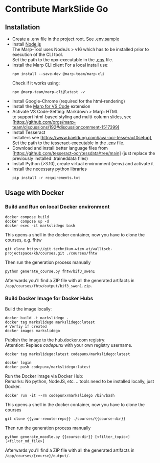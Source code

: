 # Contribute MarkSlide Go

## Installation

* Create a [.env](.env) file in the project root. See [.env.sample](.env.sample)
* Install [Node.js](https://nodejs.org/en)  
    The Marp-Tool uses NodeJs > v16 which has to be installed prior to execution of the CLI tool.  
    Set the path to the npx-executable in the [.env](.env) file.
* Install the Marp CLI client
    For a local install use:
    ```shell
    npm install --save-dev @marp-team/marp-cli    
    ```
    Check if it works using:
    ```shell
    npx @marp-team/marp-cli@latest -v
    ```
* Install Google-Chrome (required for the html-rendering)
* Install the [Marp for VS Code](https://marketplace.visualstudio.com/items?itemName=marp-team.marp-vscode) extension
* Activate VS Code-Setting: Markdown > Marp: HTML  
    to support html-based styling and multi-column slides, see [https://github.com/orgs/marp-team/discussions/192#discussioncomment-1517399]
* Install Tesseract  
    Installers see [https://www.baeldung.com/java-ocr-tesseract#setup], Set the path to the tesseract-executable in the [.env](.env) file.
* Download and install better language files from [https://github.com/tesseract-ocr/tessdata/tree/main] (just replace the previously installed .traineddata files)
* Install Python (>3.10), create virtual environment (venv) and activate it
* Install the necessary python libraries
    ```shell
    pip install -r requirements.txt
    ```

## Usage with Docker

### Build and Run on local Docker environment

```shell
docker compose build
docker compose up -d
docker exec -it markslidego bash
```

This opens a shell in the docker container, now you have to clone the courses, e.g. fhtw

```shell
git clone https://git.technikum-wien.at/walliscb-projectspace/kb/courses.git ./courses/fhtw
```

Then run the generation process manually

```shell
python generate_course.py fhtw/bif3_swen1
```

Afterwards you'll find a ZIP file with all the generated artifacts in `/app/courses/fhtw/output/bif3_swen1.zip`.

### Build Docker Image for Docker Hubs

Build the image locally:

```shell
docker build -t markslidego .
docker tag markslidego markslidego:latest
# Verfiy if created
docker images markslidego
```

Publish the image to the hub.docker.com registry:  
Attention: Replace *codepunx* with your own registry username.

```shell
docker tag markslidego:latest codepunx/markslidego:latest

docker login
docker push codepunx/markslidego:latest
```

Run the Docker image via Docker Hub:  
Remarks: No python, NodeJS, etc. .. tools need to be installed locally, just Docker.
```shell
docker run -it --rm codepunx/markslidego /bin/bash
```

This opens a shell in the docker container, now you have to clone the courses

```shell
git clone {{your-remote-repo}} ./courses/{{course-dir}}
```

Then run the generation process manually

```shell
python generate_moodle.py {{course-dir}} [<filter_topic>] [<filter_md_file>]
```

Afterwards you'll find a ZIP file with all the generated artifacts in `/app/courses/{course}/output/`.

